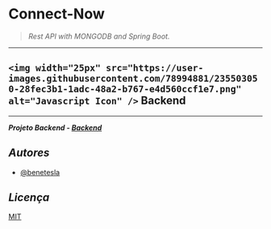 # Connect-Now

> *Rest API with MONGODB and Spring Boot.*

---

## `<img width="25px" src="https://user-images.githubusercontent.com/78994881/235503050-28fec3b1-1adc-48a2-b767-e4d560ccf1e7.png" alt="Javascript Icon" />` Backend

---

***Projeto Backend - [Backend](https://github.com/bc-fullstack-03/Bene_Connect-Now_backend/tree/main/backend)***

## *Autores*

- [@benetesla](https://github.com/benetesla)

## *Licença*

[MIT](https://choosealicense.com/licenses/mit/)
